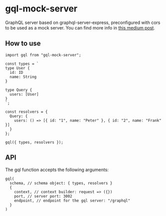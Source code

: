# gql-mock-server

GraphQL server based on graphql-server-express, preconfigured with cors to be used as a mock server. You can find more info in [this medium post](https://medium.com/trabe/mocking-your-graphql-server-is-easier-with-gql-mock-server-9d72ce07a657).

## How to use

```
import gql from "gql-mock-server";

const types = `
type User {
  id: ID
  name: String
}

type Query {
  users: [User]
}
`;

const resolvers = {
  Query: {
    users: () => [{ id: "1", name: "Peter" }, { id: "2", name: "Frank" }]
  }
};

gql({ types, resolvers });
```

## API

The gql function accepts the following arguments:

```
gql(
  schema, // schema object: { types, resolvers }
  {
    context, // context builder: request => ({})
    port, // server port: 3002
    endpoint, // endpoint for the gql server: "/graphql"
  }
)
```
